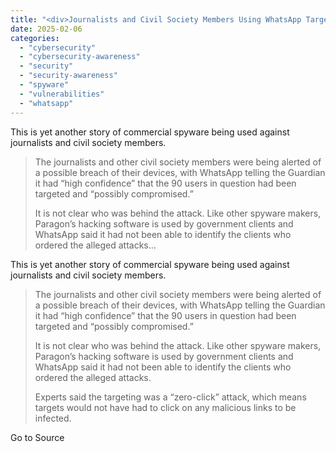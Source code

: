 ```yaml
---
title: "<div>Journalists and Civil Society Members Using WhatsApp Targeted by Paragon Spyware</div>"
date: 2025-02-06
categories: 
  - "cybersecurity"
  - "cybersecurity-awareness"
  - "security"
  - "security-awareness"
  - "spyware"
  - "vulnerabilities"
  - "whatsapp"
---
```


This is yet another story of commercial spyware being used against journalists and civil society members.

> The journalists and other civil society members were being alerted of a possible breach of their devices, with WhatsApp telling the Guardian it had “high confidence” that the 90 users in question had been targeted and “possibly compromised.”
> 
> It is not clear who was behind the attack. Like other spyware makers, Paragon’s hacking software is used by government clients and WhatsApp said it had not been able to identify the clients who ordered the alleged attacks...

This is yet another story of commercial spyware being used against journalists and civil society members.

> The journalists and other civil society members were being alerted of a possible breach of their devices, with WhatsApp telling the Guardian it had “high confidence” that the 90 users in question had been targeted and “possibly compromised.”
> 
> It is not clear who was behind the attack. Like other spyware makers, Paragon’s hacking software is used by government clients and WhatsApp said it had not been able to identify the clients who ordered the alleged attacks.
> 
> Experts said the targeting was a “zero-click” attack, which means targets would not have had to click on any malicious links to be infected.

Go to Source
